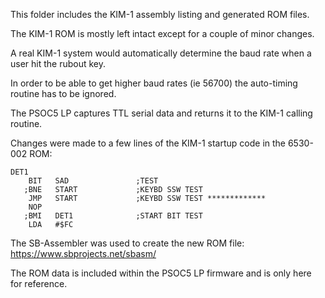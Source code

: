 This folder includes the KIM-1 assembly listing and generated ROM files.

The KIM-1 ROM is mostly left intact except for a couple of minor changes.

A real KIM-1 system would automatically determine the baud rate when a user hit the rubout key.

In order to be able to get higher baud rates (ie 56700) the auto-timing routine has to be ignored.

The PSOC5 LP captures TTL serial data and returns it to the KIM-1 calling routine.

Changes were made to a few lines of the KIM-1 startup code in the 6530-002 ROM:

    DET1
        BIT   SAD       		;TEST
       ;BNE   START     		;KEYBD SSW TEST
        JMP   START     		;KEYBD SSW TEST *************
        NOP
       ;BMI   DET1      		;START BIT TEST
        LDA   #$FC

The SB-Assembler was used to create the new ROM file: https://www.sbprojects.net/sbasm/

The ROM data is included within the PSOC5 LP firmware and is only here for reference.
